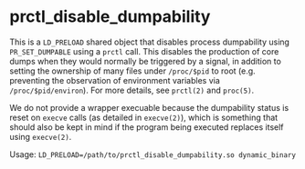 # prctl_disable_dumpability

This is a `LD_PRELOAD` shared object that disables process dumpability using `PR_SET_DUMPABLE` using a `prctl` call. This disables the production of core dumps when they would normally be triggered by a signal, in addition to setting the ownership of many files under `/proc/$pid` to root (e.g. preventing the observation of environment variables via `/proc/$pid/environ`). For more details, see `prctl(2)` and `proc(5)`.

We do not provide a wrapper execuable because the dumpability status is reset on `execve` calls (as detailed in `execve(2)`), which is something that should also be kept in mind if the program being executed replaces itself using `execve(2)`.

Usage: `LD_PRELOAD=/path/to/prctl_disable_dumpability.so dynamic_binary`